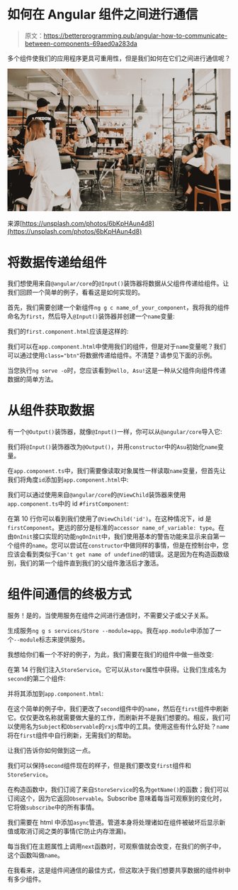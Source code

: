 # 如何在 Angular 组件之间进行通信

> 原文：<https://betterprogramming.pub/angular-how-to-communicate-between-components-69aed0a283da>

多个组件使我们的应用程序更具可重用性，但是我们如何在它们之间进行通信呢？

![](img/b2c01a27b149f20deede1b71ba467908.png)

来源[https://unsplash.com/photos/6bKpHAun4d8](https://unsplash.com/photos/6bKpHAun4d8)

# 将数据传递给组件

我们想使用来自`@angular/core`的`@Input()`装饰器将数据从父组件传递给组件。让我们回顾一个简单的例子，看看这是如何实现的。

首先，我们需要创建一个新组件`ng g c name_of_your_component`，我将我的组件命名为`first`，然后导入`@Input()`装饰器并创建一个`name`变量:

我们的`first.component.html`应该是这样的:

我们可以在`app.component.html`中使用我们的组件，但是对于`name`变量呢？我们可以通过使用`class="btn"`将数据传递给组件。不清楚？请参见下面的示例。

当您执行`ng serve -o`时，您应该看到`Hello, Asu!`这是一种从父组件向组件传递数据的简单方法。

# 从组件获取数据

有一个`@Output()`装饰器，就像`@Input()`一样，你可以从`@angular/core`导入它:

我们将`@Input()`装饰器改为`@Output()`，并用`constructor`中的`Asu`初始化`name`变量。

在`app.component.ts`中，我们需要像读取对象属性一样读取`name`变量，但首先让我们将角度`id`添加到`app.component.html`中:

我们可以通过使用来自`@angular/core`的`@ViewChild`装饰器来使用`app.component.ts`中的 id `#firstComponent`:

在第 10 行你可以看到我们使用了`@ViewChild('id')`。在这种情况下，id 是`firstComponent`。更远的部分是标准的`accessor name_of_variable: type`。在由`OnInit`接口实现的功能`ngOnInit`中，我们使用基本的警告功能来显示来自第一个组件的`name`。您可以尝试在`constructor`中做同样的事情，但是在控制台中，您应该会看到类似于`Can't get name of undefined`的错误。这是因为在构造函数级别，我们的第一个组件直到我们的父组件激活后才激活。

# 组件间通信的终极方式

服务！是的，当使用服务在组件之间进行通信时，不需要父子或父子关系。

生成服务`ng g s services/Store --module=app`。我在`app.module`中添加了一个`--module`标志来提供服务。

我想给你们看一个不好的例子，为此，我们需要在我们的组件中做一些改变:

在第 14 行我们注入`StoreService`。它可以从`store`属性中获得。让我们生成名为`second`的第二个组件:

并将其添加到`app.component.html`:

在这个简单的例子中，我们更改了`second`组件中的`name`，然后在`first`组件中刷新它。仅仅更改名称就需要做大量的工作，而刷新并不是我们想要的。相反，我们可以使用名为`Subject`和`Observable`的`rxjs`库中的工具。使用这些有什么好处？`name`将在`first`组件中自行刷新，无需我们的帮助。

让我们告诉你如何做到这一点。

我们可以保持`second`组件现在的样子，但是我们要改变`first`组件和`StoreService`。

在构造函数中，我们订阅了来自`StoreService`的名为`getName()`的函数；我们可以订阅这个，因为它返回`Observable`。Subscribe 意味着每当可观察到的变化时，它将做`subscribe`中的所有事情。

我们需要在 html 中添加`async`管道。管道本身将处理诸如在组件被破坏后显示新值或取消订阅之类的事情(它防止内存泄漏)。

每当我们在主题属性上调用`next`函数时，可观察值就会改变，在我们的例子中，这个函数叫做`name`。

在我看来，这是组件间通信的最佳方式，但这取决于我们想要共享数据的组件树中有多少组件。
